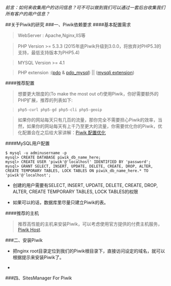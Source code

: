*前言：如何来收集用户的访问信息？可不可以做到我们可以通过一套后台收集我们所有客户的用户信息？*

##关于Piwik的研究
###一、Piwik依赖要求
####基本配置需求
> WebServer : Apache,Nginx,IIS等

> PHP Version >= 5.3.3 (2015年底Piwik升级到3.0.0，将放弃对PHP5.3的支持，最低支持版本为PHP5.4)

> MYSQL Version >= 4.1

>PHP extension :([pdo](http://php.net/pdo) & [pdo_mysql](http://php.net/pdo_mysql)) || ([mysqli extension](http://www.w3school.com.cn/php/php_ref_mysqli.asp))

####推荐配置

> 想要更大限度的(To make the most out of)使用Piwik，你好需要额外的PHP扩展，推荐的列表如下:

> `php5-curl php5-gd php5-cli php5-geoip`

> 如果你的网站每天只有几百的流量，那你完全不需要担心Piwik的效率，当然，如果你的网站每天有上千乃至更大的流量，你需要优化你的Piwik，优化配置会在之后给大家讲解：[Piwik 配置优化](http://piwik.org/faq/new-to-piwik/faq_137/#faq_137)


####MySQL用户配置

```
$ mysql -u adminusername -p
mysql> CREATE DATABASE piwik_db_name_here;
mysql> CREATE USER 'piwik'@'localhost' IDENTIFIED BY 'password';
mysql> GRANT SELECT, INSERT, UPDATE, DELETE, CREATE, DROP, ALTER, CREATE TEMPORARY TABLES, LOCK TABLES ON piwik_db_name_here.* TO 'piwik'@'localhost';
```
* 创建的用户需要有SELECT, INSERT, UPDATE, DELETE, CREATE, DROP, ALTER, CREATE TEMPORARY TABLES, LOCK TABLES的权限

* 如果可以的话，数据库里尽量只建立Piwik的表。

####推荐的主机

> 推荐高性能的主机来安装Piwik，可以考虑使用官方提供的付费主机服务，[Piwik Host](http://piwik.org/hosting/).

###二、安装Piwik

* 把nginx root目录定位到我们的Piwik根目录下，直接访问设定的域名，就可以根据提示来安装Piwik了。

* 

###四、SitesManager For Piwik
